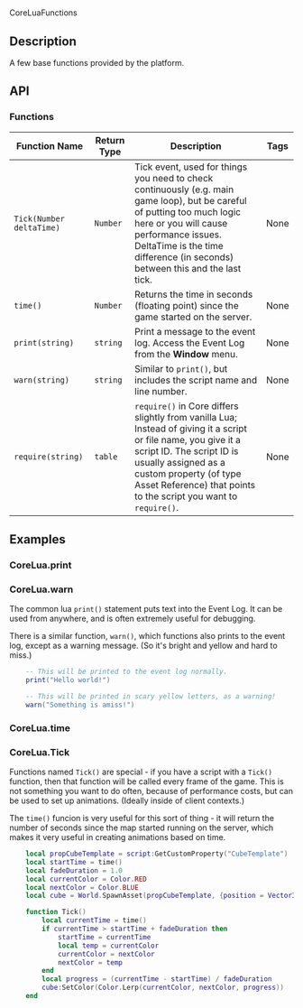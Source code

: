 # 

CoreLuaFunctions

## Description

A few base functions provided by the platform.

## API

### Functions 

| Function Name | Return Type | Description | Tags |
| -------- | ----------- | ----------- | ---- |
| `Tick(Number deltaTime)` | `Number` | Tick event, used for things you need to check continuously (e.g. main game loop), but be careful of putting too much logic here or you will cause performance issues. DeltaTime is the time difference (in seconds) between this and the last tick. | None |
| `time()` | `Number` | Returns the time in seconds (floating point) since the game started on the server. | None |
| `print(string)` | `string` | Print a message to the event log. Access the Event Log from the **Window** menu. | None |
| `warn(string)` | `string` | Similar to `print()`, but includes the script name and line number. | None |
| `require(string)` | `table` | `require()` in Core differs slightly from vanilla Lua; Instead of giving it a script or file name, you give it a script ID. The script ID is usually assigned as a custom property (of type Asset Reference) that points to the script you want to `require()`. | None |

## Examples 

### CoreLua.print

### CoreLua.warn

The common lua `print()` statement puts text into the Event Log. It can be used from anywhere, and is often extremely useful for debugging.

There is a similar function, `warn()`, which functions also prints to the event log, except as a warning message. (So it's bright and yellow and hard to miss.)

```lua
    -- This will be printed to the event log normally.
    print("Hello world!")

    -- This will be printed in scary yellow letters, as a warning!
    warn("Something is amiss!")
```

### CoreLua.time

### CoreLua.Tick

Functions named `Tick()` are special - if you have a script with a `Tick()` function, then that function will be called every frame of the game. This is not something you want to do often, because of performance costs, but can be used to set up animations. (Ideally inside of client contexts.)

The `time()` funcion is very useful for this sort of thing - it will return the number of seconds since the map started running on the server, which makes it very useful in creating animations based on time.

```lua
    local propCubeTemplate = script:GetCustomProperty("CubeTemplate")
    local startTime = time()
    local fadeDuration = 1.0
    local currentColor = Color.RED
    local nextColor = Color.BLUE
    local cube = World.SpawnAsset(propCubeTemplate, {position = Vector3.FORWARD * 200})

    function Tick()
        local currentTime = time()
        if currentTime > startTime + fadeDuration then
            startTime = currentTime
            local temp = currentColor
            currentColor = nextColor
            nextColor = temp
        end
        local progress = (currentTime - startTime) / fadeDuration
        cube:SetColor(Color.Lerp(currentColor, nextColor, progress))
    end
```
